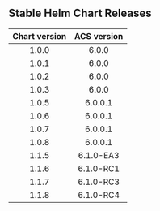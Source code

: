 ## Stable Helm Chart Releases

|Chart version|ACS version|
|:---:|:---:|
|1.0.0|6.0.0|
|1.0.1|6.0.0|
|1.0.2|6.0.0|
|1.0.3|6.0.0|
|1.0.5|6.0.0.1|
|1.0.6|6.0.0.1|
|1.0.7|6.0.0.1|
|1.0.8|6.0.0.1|
|1.1.5|6.1.0-EA3|
|1.1.6|6.1.0-RC1|
|1.1.7|6.1.0-RC3|
|1.1.8|6.1.0-RC4|